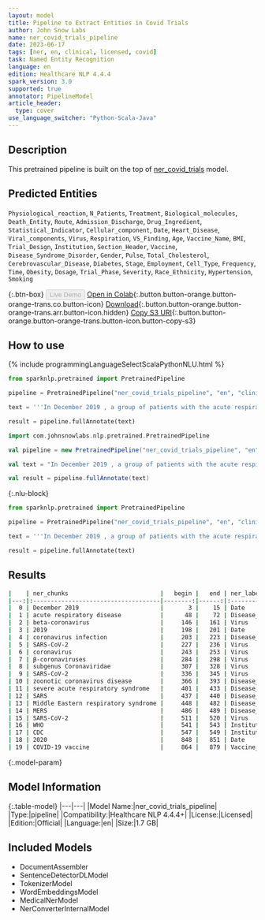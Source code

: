 ```yaml
---
layout: model
title: Pipeline to Extract Entities in Covid Trials
author: John Snow Labs
name: ner_covid_trials_pipeline
date: 2023-06-17
tags: [ner, en, clinical, licensed, covid]
task: Named Entity Recognition
language: en
edition: Healthcare NLP 4.4.4
spark_version: 3.0
supported: true
annotator: PipelineModel
article_header:
  type: cover
use_language_switcher: "Python-Scala-Java"
---
```


## Description

This pretrained pipeline is built on the top of [ner_covid_trials](https://nlp.johnsnowlabs.com/2022/10/19/ner_covid_trials_en.html) model.

## Predicted Entities
`Physiological_reaction`, `N_Patients`, `Treatment`, `Biological_molecules`, `Death_Entity`, `Route`, `Admission_Discharge`, `Drug_Ingredient`, `Statistical_Indicator`, `Cellular_component`, `Date`, `Heart_Disease`, `Viral_components`, `Virus`, `Respiration`, `VS_Finding`, `Age`, `Vaccine_Name`, `BMI`, `Trial_Design`, `Institution`, `Section_Header`, `Vaccine`, `Disease_Syndrome_Disorder`, `Gender`, `Pulse`, `Total_Cholesterol`, `Cerebrovascular_Disease`, `Diabetes`, `Stage`, `Employment`, `Cell_Type`, `Frequency`, `Time`, `Obesity`, `Dosage`, `Trial_Phase`, `Severity`, `Race_Ethnicity`, `Hypertension`, `Smoking`



{:.btn-box}
<button class="button button-orange" disabled>Live Demo</button>
[Open in Colab](https://colab.research.google.com/github/JohnSnowLabs/spark-nlp-workshop/blob/master/healthcare-nlp/07.0.Pretrained_Clinical_Pipelines.ipynb){:.button.button-orange.button-orange-trans.co.button-icon}
[Download](https://s3.amazonaws.com/auxdata.johnsnowlabs.com/clinical/models/ner_covid_trials_pipeline_en_4.4.4_3.0_1686993817065.zip){:.button.button-orange.button-orange-trans.arr.button-icon.hidden}
[Copy S3 URI](s3://auxdata.johnsnowlabs.com/clinical/models/ner_covid_trials_pipeline_en_4.4.4_3.0_1686993817065.zip){:.button.button-orange.button-orange-trans.button-icon.button-copy-s3}

## How to use

<div class="tabs-box" markdown="1">
{% include programmingLanguageSelectScalaPythonNLU.html %}

```python
from sparknlp.pretrained import PretrainedPipeline

pipeline = PretrainedPipeline("ner_covid_trials_pipeline", "en", "clinical/models")

text = '''In December 2019 , a group of patients with the acute respiratory disease was detected in Wuhan , Hubei Province of China . A month later , a new beta-coronavirus was identified as the cause of the 2019 coronavirus infection . SARS-CoV-2 is a coronavirus that belongs to the group of β-coronaviruses of the subgenus Coronaviridae . The SARS-CoV-2 is the third known zoonotic coronavirus disease after severe acute respiratory syndrome ( SARS ) and Middle Eastern respiratory syndrome ( MERS ). The diagnosis of SARS-CoV-2 recommended by the WHO , CDC is the collection of a sample from the upper respiratory tract ( nasal and oropharyngeal exudate ) or from the lower respiratory tractsuch as expectoration of endotracheal aspirate and bronchioloalveolar lavage and its analysis using the test of real-time polymerase chain reaction ( qRT-PCR ).In 2020, the first COVID‑19 vaccine was developed and made available to the public through emergency authorizations and conditional approvals.'''

result = pipeline.fullAnnotate(text)
```
```scala
import com.johnsnowlabs.nlp.pretrained.PretrainedPipeline

val pipeline = new PretrainedPipeline("ner_covid_trials_pipeline", "en", "clinical/models")

val text = "In December 2019 , a group of patients with the acute respiratory disease was detected in Wuhan , Hubei Province of China . A month later , a new beta-coronavirus was identified as the cause of the 2019 coronavirus infection . SARS-CoV-2 is a coronavirus that belongs to the group of β-coronaviruses of the subgenus Coronaviridae . The SARS-CoV-2 is the third known zoonotic coronavirus disease after severe acute respiratory syndrome ( SARS ) and Middle Eastern respiratory syndrome ( MERS ). The diagnosis of SARS-CoV-2 recommended by the WHO , CDC is the collection of a sample from the upper respiratory tract ( nasal and oropharyngeal exudate ) or from the lower respiratory tractsuch as expectoration of endotracheal aspirate and bronchioloalveolar lavage and its analysis using the test of real-time polymerase chain reaction ( qRT-PCR ).In 2020, the first COVID‑19 vaccine was developed and made available to the public through emergency authorizations and conditional approvals."

val result = pipeline.fullAnnotate(text)
```

{:.nlu-block}
```python
from sparknlp.pretrained import PretrainedPipeline

pipeline = PretrainedPipeline("ner_covid_trials_pipeline", "en", "clinical/models")

text = '''In December 2019 , a group of patients with the acute respiratory disease was detected in Wuhan , Hubei Province of China . A month later , a new beta-coronavirus was identified as the cause of the 2019 coronavirus infection . SARS-CoV-2 is a coronavirus that belongs to the group of β-coronaviruses of the subgenus Coronaviridae . The SARS-CoV-2 is the third known zoonotic coronavirus disease after severe acute respiratory syndrome ( SARS ) and Middle Eastern respiratory syndrome ( MERS ). The diagnosis of SARS-CoV-2 recommended by the WHO , CDC is the collection of a sample from the upper respiratory tract ( nasal and oropharyngeal exudate ) or from the lower respiratory tractsuch as expectoration of endotracheal aspirate and bronchioloalveolar lavage and its analysis using the test of real-time polymerase chain reaction ( qRT-PCR ).In 2020, the first COVID‑19 vaccine was developed and made available to the public through emergency authorizations and conditional approvals.'''

result = pipeline.fullAnnotate(text)
```
</div>

## Results

```bash
|    | ner_chunks                          |   begin |   end | ner_label                 |   confidence |
|---:|:------------------------------------|--------:|------:|:--------------------------|-------------:|
|  0 | December 2019                       |       3 |    15 | Date                      |     0.99655  |
|  1 | acute respiratory disease           |      48 |    72 | Disease_Syndrome_Disorder |     0.8597   |
|  2 | beta-coronavirus                    |     146 |   161 | Virus                     |     0.6381   |
|  3 | 2019                                |     198 |   201 | Date                      |     0.8117   |
|  4 | coronavirus infection               |     203 |   223 | Disease_Syndrome_Disorder |     0.68335  |
|  5 | SARS-CoV-2                          |     227 |   236 | Virus                     |     0.9605   |
|  6 | coronavirus                         |     243 |   253 | Virus                     |     0.9814   |
|  7 | β-coronaviruses                     |     284 |   298 | Virus                     |     0.9564   |
|  8 | subgenus Coronaviridae              |     307 |   328 | Virus                     |     0.71465  |
|  9 | SARS-CoV-2                          |     336 |   345 | Virus                     |     0.9442   |
| 10 | zoonotic coronavirus disease        |     366 |   393 | Disease_Syndrome_Disorder |     0.922833 |
| 11 | severe acute respiratory syndrome   |     401 |   433 | Disease_Syndrome_Disorder |     0.959725 |
| 12 | SARS                                |     437 |   440 | Disease_Syndrome_Disorder |     0.9959   |
| 13 | Middle Eastern respiratory syndrome |     448 |   482 | Disease_Syndrome_Disorder |     0.9673   |
| 14 | MERS                                |     486 |   489 | Disease_Syndrome_Disorder |     0.9759   |
| 15 | SARS-CoV-2                          |     511 |   520 | Virus                     |     0.9027   |
| 16 | WHO                                 |     541 |   543 | Institution               |     0.9917   |
| 17 | CDC                                 |     547 |   549 | Institution               |     0.8296   |
| 18 | 2020                                |     848 |   851 | Date                      |     0.9997   |
| 19 | COVID‑19 vaccine                    |     864 |   879 | Vaccine_Name              |     0.87505  |
```

{:.model-param}
## Model Information

{:.table-model}
|---|---|
|Model Name:|ner_covid_trials_pipeline|
|Type:|pipeline|
|Compatibility:|Healthcare NLP 4.4.4+|
|License:|Licensed|
|Edition:|Official|
|Language:|en|
|Size:|1.7 GB|

## Included Models

- DocumentAssembler
- SentenceDetectorDLModel
- TokenizerModel
- WordEmbeddingsModel
- MedicalNerModel
- NerConverterInternalModel